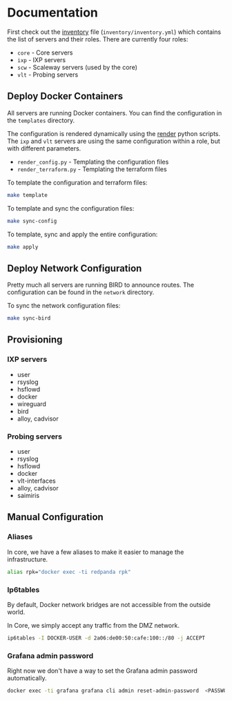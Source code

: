 # Documentation

First check out the [inventory](../inventory/inventory.yml) file (`inventory/inventory.yml`) which contains the list of servers and their roles.
There are currently four roles:

* `core` - Core servers
* `ixp`  - IXP servers
* `scw`  - Scaleway servers (used by the core)
* `vlt`  - Probing servers

## Deploy Docker Containers

All servers are running Docker containers. You can find the configuration in the `templates` directory.

The configuration is rendered dynamically using the [render](../render/) python scripts.
The `ixp`  and `vlt` servers are using the same configuration within a role, but with different parameters.

* `render_config.py` - Templating the configuration files
* `render_terraform.py` - Templating the terraform files

To template the configuration and terraform files:

```sh
make template
```

To template and sync the configuration files:

```sh
make sync-config
```

To template, sync and apply the entire configuration:

```sh
make apply
```

## Deploy Network Configuration

Pretty much all servers are running BIRD to announce routes. The configuration can be found in the `network` directory.

To sync the network configuration files:

```sh
make sync-bird
```

## Provisioning

### IXP servers

* user
* rsyslog
* hsflowd
* docker
* wireguard
* bird
* alloy, cadvisor

### Probing servers

* user
* rsyslog
* hsflowd
* docker
* vlt-interfaces
* alloy, cadvisor
* saimiris

## Manual Configuration

### Aliases

In core, we have a few aliases to make it easier to manage the infrastructure.

```sh
alias rpk="docker exec -ti redpanda rpk"
```

### Ip6tables

By default, Docker network bridges are not accessible from the outside world.

In Core, we simply accept any traffic from the DMZ network.

```sh
ip6tables -I DOCKER-USER -d 2a06:de00:50:cafe:100::/80 -j ACCEPT
```

### Grafana admin password

Right now we don't have a way to set the Grafana admin password automatically.

```sh
docker exec -ti grafana grafana cli admin reset-admin-password  <PASSWORD>
```
